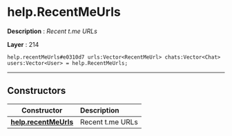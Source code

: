 # help.RecentMeUrls

**Description** : *Recent t\.me URLs*

**Layer** : 214

```tl
help.recentMeUrls#e0310d7 urls:Vector<RecentMeUrl> chats:Vector<Chat> users:Vector<User> = help.RecentMeUrls;
```

---

## Constructors

| Constructor | Description |
| :---: | :--- |
| [**help.recentMeUrls**](constructor/help.recentMeUrls) | Recent t.me URLs |